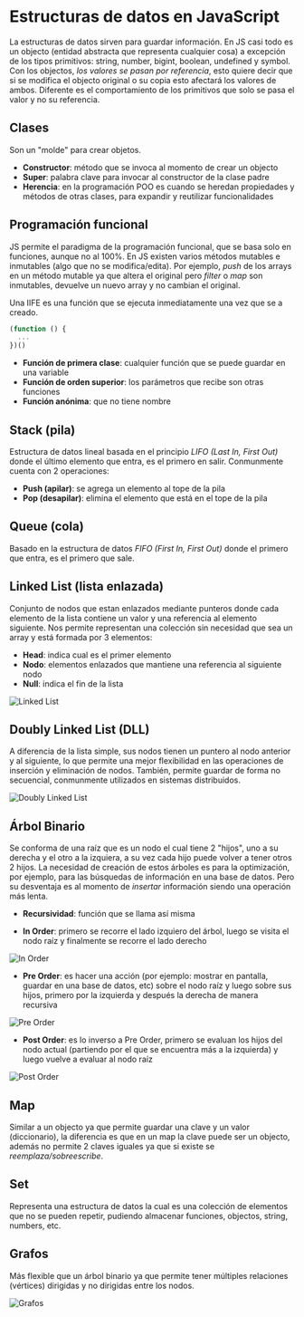 # Estructuras de datos en JavaScript

La estructuras de datos sirven para guardar información. En JS casi todo es un objecto (entidad abstracta que representa cualquier cosa) a excepción de los tipos primitivos: string, number, bigint, boolean, undefined y symbol. Con los objectos, _los valores se pasan por referencia_, esto quiere decir que si se modifica el objecto original o su copia esto afectará los valores de ambos. Diferente es el comportamiento de los primitivos que solo se pasa el valor y no su referencia.

## Clases

Son un "molde" para crear objetos.

- **Constructor**: método que se invoca al momento de crear un objecto
- **Super**: palabra clave para invocar al constructor de la clase padre
- **Herencia**: en la programación POO es cuando se heredan propiedades y métodos de otras clases, para expandir y reutilizar funcionalidades

## Programación funcional

JS permite el paradigma de la programación funcional, que se basa solo en funciones, aunque no al 100%. En JS existen varios métodos mutables e inmutables (algo que no se modifica/edita). Por ejemplo, _push_ de los arrays en un método mutable ya que altera el original pero _filter_ o _map_ son inmutables, devuelve un nuevo array y no cambian el original.

Una IIFE es una función que se ejecuta inmediatamente una vez que se a creado.

```js
(function () {
  ...
})()
```

- **Función de primera clase**: cualquier función que se puede guardar en una variable
- **Función de orden superior**: los parámetros que recibe son otras funciones
- **Función anónima**: que no tiene nombre

## Stack (pila)

Estructura de datos lineal basada en el principio _LIFO (Last In, First Out)_ donde el último elemento que entra, es el primero en salir. Conmunmente cuenta con 2 operaciones:

- **Push (apilar)**: se agrega un elemento al tope de la pila
- **Pop (desapilar)**: elimina el elemento que está en el tope de la pila

## Queue (cola)

Basado en la estructura de datos _FIFO (First In, First Out)_ donde el primero que entra, es el primero que sale.

## Linked List (lista enlazada)

Conjunto de nodos que estan enlazados mediante punteros donde cada elemento de la lista contiene un valor y una referencia al elemento siguiente. Nos permite representan una colección sin necesidad que sea un array y está formada por 3 elementos:

- **Head**: indica cual es el primer elemento
- **Nodo**: elementos enlazados que mantiene una referencia al siguiente nodo
- **Null**: indica el fin de la lista

![Linked List](assets/images/screenshots/image-7.png)

## Doubly Linked List (DLL)

A diferencia de la lista simple, sus nodos tienen un puntero al nodo anterior y al siguiente, lo que permite una mejor flexibilidad en las operaciones de inserción y eliminación de nodos. También, permite guardar de forma no secuencial, conmunmente utilizados en sistemas distribuidos.

![Doubly Linked List](assets/images/screenshots/image-6.png)

## Árbol Binario

Se conforma de una raíz que es un nodo el cual tiene 2 "hijos", uno a su derecha y el otro a la izquiera, a su vez cada hijo puede volver a tener otros 2 hijos. La necesidad de creación de estos árboles es para la optimización, por ejemplo, para las búsquedas de información en una base de datos. Pero su desventaja es al momento de _insertar_ información siendo una operación más lenta.

- **Recursividad**: función que se llama así misma

- **In Order**: primero se recorre el lado izquiero del árbol, luego se visita el nodo raíz y finalmente se recorre el lado derecho

![In Order](assets/images/screenshots/image-4.png)

- **Pre Order**: es hacer una acción (por ejemplo: mostrar en pantalla, guardar en una base de datos, etc) sobre el nodo raíz y luego sobre sus hijos, primero por la izquierda y después la derecha de manera recursiva

![Pre Order](assets/images/screenshots/image-5.png)

- **Post Order**: es lo inverso a Pre Order, primero se evaluan los hijos del nodo actual (partiendo por el que se encuentra más a la izquierda) y luego vuelve a evaluar al nodo raíz

![Post Order](assets/images/screenshots/image-8.png)

## Map

Similar a un objecto ya que permite guardar una clave y un valor (diccionario), la diferencia es que en un map la clave puede ser un objecto, además no permite 2 claves iguales ya que si existe se _reemplaza/sobreescribe_.

## Set

Representa una estructura de datos la cual es una colección de elementos que no se pueden repetir, pudiendo almacenar funciones, objectos, string, numbers, etc.

## Grafos

Más flexible que un árbol binario ya que permite tener múltiples relaciones (vértices) dirigidas y no dirigidas entre los nodos.

![Grafos](assets/images/screenshots/image.png)
